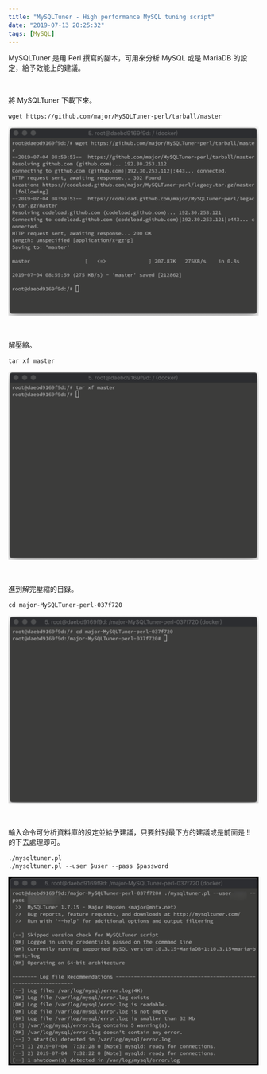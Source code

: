 ```yaml
---
title: "MySQLTuner - High performance MySQL tuning script"
date: "2019-07-13 20:25:32"
tags: [MySQL]
---
```



MySQLTuner 是用 Perl 撰寫的腳本，可用來分析 MySQL 或是 MariaDB 的設定，給予效能上的建議。  

<!-- More -->

</br>


將 MySQLTuner 下載下來。  

    wget https://github.com/major/MySQLTuner-perl/tarball/master

![1.png](1.png)

</br>


解壓縮。  

    tar xf master

![2.png](2.png)

</br>


進到解完壓縮的目錄。  

    cd major-MySQLTuner-perl-037f720

![3.png](3.png)

</br>


輸入命令可分析資料庫的設定並給予建議，只要針對最下方的建議或是前面是 !! 的下去處理即可。  

    ./mysqltuner.pl 
    ./mysqltuner.pl --user $user --pass $password

![4.png](4.png)
